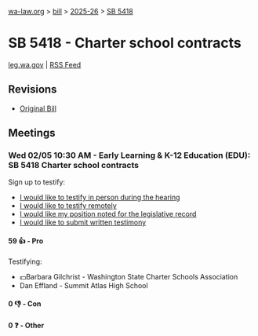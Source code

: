 [wa-law.org](/) > [bill](/bill/) > [2025-26](/bill/2025-26/) > [SB 5418](/bill/2025-26/sb/5418/)

# SB 5418 - Charter school contracts
[leg.wa.gov](https://app.leg.wa.gov/billsummary?BillNumber=5418&Year=2025&Initiative=false) | [RSS Feed](./rss.xml)

## Revisions
* [Original Bill](1/)

## Meetings
### Wed 02/05 10:30 AM - Early Learning & K-12 Education (EDU): SB 5418 Charter school contracts
Sign up to testify:
* [I would like to testify in person during the hearing](https://app.leg.wa.gov/csi/Testifier/Add?chamber=House&mId=32674&aId=162606&caId=25230&tId=1)
* [I would like to testify remotely](https://app.leg.wa.gov/csi/Testifier/Add?chamber=House&mId=32674&aId=162606&caId=25230&tId=2)
* [I would like my position noted for the legislative record](https://app.leg.wa.gov/csi/Testifier/Add?chamber=House&mId=32674&aId=162606&caId=25230&tId=3)
* [I would like to submit written testimony](https://app.leg.wa.gov/csi/Testifier/Add?chamber=House&mId=32674&aId=162606&caId=25230&tId=4)

#### 59 👍 - Pro
Testifying:
* 💵Barbara Gilchrist - Washington State Charter Schools Association
* Dan Effland - Summit Atlas High School

#### 0 👎 - Con

#### 0 ❓ - Other
